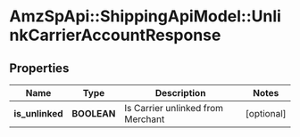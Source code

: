 # AmzSpApi::ShippingApiModel::UnlinkCarrierAccountResponse

## Properties
Name | Type | Description | Notes
------------ | ------------- | ------------- | -------------
**is_unlinked** | **BOOLEAN** | Is Carrier unlinked from Merchant | [optional] 

